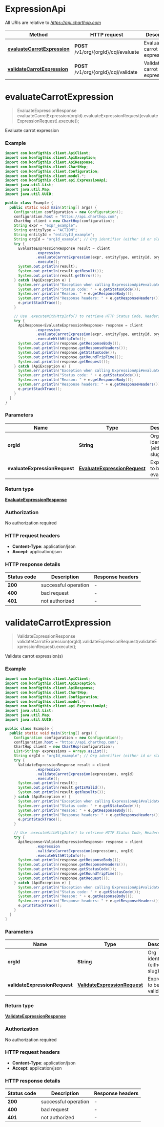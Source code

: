 # ExpressionApi

All URIs are relative to *https://api.charthop.com*

| Method | HTTP request | Description |
|------------- | ------------- | -------------|
| [**evaluateCarrotExpression**](ExpressionApi.md#evaluateCarrotExpression) | **POST** /v1/org/{orgId}/cql/evaluate | Evaluate carrot expression |
| [**validateCarrotExpression**](ExpressionApi.md#validateCarrotExpression) | **POST** /v1/org/{orgId}/cql/validate | Validate carrot expression(s) |


<a name="evaluateCarrotExpression"></a>
# **evaluateCarrotExpression**
> EvaluateExpressionResponse evaluateCarrotExpression(orgId).evaluateExpressionRequest(evaluateExpressionRequest).execute();

Evaluate carrot expression



### Example
```java
import com.konfigthis.client.ApiClient;
import com.konfigthis.client.ApiException;
import com.konfigthis.client.ApiResponse;
import com.konfigthis.client.ChartHop;
import com.konfigthis.client.Configuration;
import com.konfigthis.client.model.*;
import com.konfigthis.client.api.ExpressionApi;
import java.util.List;
import java.util.Map;
import java.util.UUID;

public class Example {
  public static void main(String[] args) {
    Configuration configuration = new Configuration();
    configuration.host = "https://api.charthop.com";
    ChartHop client = new ChartHop(configuration);
    String expr = "expr_example";
    String entityType = "ACTION";
    String entityId = "entityId_example";
    String orgId = "orgId_example"; // Org identifier (either id or slug)
    try {
      EvaluateExpressionResponse result = client
              .expression
              .evaluateCarrotExpression(expr, entityType, entityId, orgId)
              .execute();
      System.out.println(result);
      System.out.println(result.getResult());
      System.out.println(result.getError());
    } catch (ApiException e) {
      System.err.println("Exception when calling ExpressionApi#evaluateCarrotExpression");
      System.err.println("Status code: " + e.getStatusCode());
      System.err.println("Reason: " + e.getResponseBody());
      System.err.println("Response headers: " + e.getResponseHeaders());
      e.printStackTrace();
    }

    // Use .executeWithHttpInfo() to retrieve HTTP Status Code, Headers and Request
    try {
      ApiResponse<EvaluateExpressionResponse> response = client
              .expression
              .evaluateCarrotExpression(expr, entityType, entityId, orgId)
              .executeWithHttpInfo();
      System.out.println(response.getResponseBody());
      System.out.println(response.getResponseHeaders());
      System.out.println(response.getStatusCode());
      System.out.println(response.getRoundTripTime());
      System.out.println(response.getRequest());
    } catch (ApiException e) {
      System.err.println("Exception when calling ExpressionApi#evaluateCarrotExpression");
      System.err.println("Status code: " + e.getStatusCode());
      System.err.println("Reason: " + e.getResponseBody());
      System.err.println("Response headers: " + e.getResponseHeaders());
      e.printStackTrace();
    }
  }
}

```

### Parameters

| Name | Type | Description  | Notes |
|------------- | ------------- | ------------- | -------------|
| **orgId** | **String**| Org identifier (either id or slug) | |
| **evaluateExpressionRequest** | [**EvaluateExpressionRequest**](EvaluateExpressionRequest.md)| Expression to be evaluated | [optional] |

### Return type

[**EvaluateExpressionResponse**](EvaluateExpressionResponse.md)

### Authorization

No authorization required

### HTTP request headers

 - **Content-Type**: application/json
 - **Accept**: application/json

### HTTP response details
| Status code | Description | Response headers |
|-------------|-------------|------------------|
| **200** | successful operation |  -  |
| **400** | bad request |  -  |
| **401** | not authorized |  -  |

<a name="validateCarrotExpression"></a>
# **validateCarrotExpression**
> ValidateExpressionResponse validateCarrotExpression(orgId).validateExpressionRequest(validateExpressionRequest).execute();

Validate carrot expression(s)



### Example
```java
import com.konfigthis.client.ApiClient;
import com.konfigthis.client.ApiException;
import com.konfigthis.client.ApiResponse;
import com.konfigthis.client.ChartHop;
import com.konfigthis.client.Configuration;
import com.konfigthis.client.model.*;
import com.konfigthis.client.api.ExpressionApi;
import java.util.List;
import java.util.Map;
import java.util.UUID;

public class Example {
  public static void main(String[] args) {
    Configuration configuration = new Configuration();
    configuration.host = "https://api.charthop.com";
    ChartHop client = new ChartHop(configuration);
    List<String> expressions = Arrays.asList();
    String orgId = "orgId_example"; // Org identifier (either id or slug)
    try {
      ValidateExpressionResponse result = client
              .expression
              .validateCarrotExpression(expressions, orgId)
              .execute();
      System.out.println(result);
      System.out.println(result.getIsValid());
      System.out.println(result.getResults());
    } catch (ApiException e) {
      System.err.println("Exception when calling ExpressionApi#validateCarrotExpression");
      System.err.println("Status code: " + e.getStatusCode());
      System.err.println("Reason: " + e.getResponseBody());
      System.err.println("Response headers: " + e.getResponseHeaders());
      e.printStackTrace();
    }

    // Use .executeWithHttpInfo() to retrieve HTTP Status Code, Headers and Request
    try {
      ApiResponse<ValidateExpressionResponse> response = client
              .expression
              .validateCarrotExpression(expressions, orgId)
              .executeWithHttpInfo();
      System.out.println(response.getResponseBody());
      System.out.println(response.getResponseHeaders());
      System.out.println(response.getStatusCode());
      System.out.println(response.getRoundTripTime());
      System.out.println(response.getRequest());
    } catch (ApiException e) {
      System.err.println("Exception when calling ExpressionApi#validateCarrotExpression");
      System.err.println("Status code: " + e.getStatusCode());
      System.err.println("Reason: " + e.getResponseBody());
      System.err.println("Response headers: " + e.getResponseHeaders());
      e.printStackTrace();
    }
  }
}

```

### Parameters

| Name | Type | Description  | Notes |
|------------- | ------------- | ------------- | -------------|
| **orgId** | **String**| Org identifier (either id or slug) | |
| **validateExpressionRequest** | [**ValidateExpressionRequest**](ValidateExpressionRequest.md)| Expression to be validated | [optional] |

### Return type

[**ValidateExpressionResponse**](ValidateExpressionResponse.md)

### Authorization

No authorization required

### HTTP request headers

 - **Content-Type**: application/json
 - **Accept**: application/json

### HTTP response details
| Status code | Description | Response headers |
|-------------|-------------|------------------|
| **200** | successful operation |  -  |
| **400** | bad request |  -  |
| **401** | not authorized |  -  |

